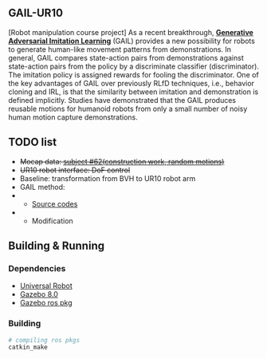 ## GAIL-UR10
[Robot manipulation course project]
As a recent breakthrough, [**Generative Adversarial Imitation Learning**](https://arxiv.org/pdf/1606.03476.pdf) (GAIL) provides a new possibility for robots to generate human-like movement patterns from demonstrations. In general, GAIL compares state-action pairs from demonstrations against state-action pairs from the policy by a discriminate classifier (discriminator). The imitation policy is assigned rewards for fooling the discriminator. One of the key advantages of GAIL over previously RLfD techniques, i.e., behavior cloning and IRL, is that the similarity between imitation and demonstration is defined implicitly. Studies have demonstrated that the GAIL produces reusable motions for humanoid robots from only a small number of noisy human motion capture demonstrations. 

## TODO list
* ~~Mocap data: [subject #62(construction work, random motions)](http://mocap.cs.cmu.edu/search.php?subjectnumber=62)~~
* ~~UR10 robot interface: DoF control~~
* Baseline: transformation from BVH to UR10 robot arm
* GAIL method:
* * [Source codes](https://github.com/mingfeisun/GAIL-janathan)
* * Modification

## Building & Running
### Dependencies
* [Universal Robot](https://github.com/mingfeisun/universal_robot)
* [Gazebo 8.0](https://github.com/mingfeisun/gazebo)
* [Gazebo ros pkg](https://github.com/mingfeisun/gazebo_ros_pkgs)

### Building
``` bash
# compiling ros pkgs
catkin_make
```
